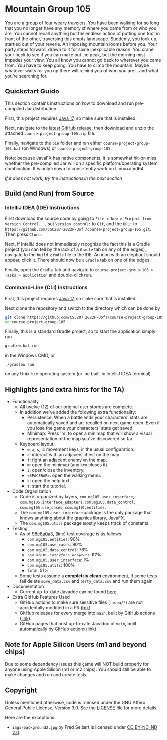 # Mountain Group 105

You are a group of four weary travelers.
You have been walking for so long that you no longer have any memory of where you came from or who you are.
You cannot recall anything but the endless action of putting one foot in front of the other, traversing this empty landscape.
Suddenly, you look up, startled out of your reverie.
An imposing mountain looms before you.
Your party steps forward, drawn to it for some inexplicable reason.
You crane your neck to see if you can make out the peak, but the morning mist impedes your view.
You all know you cannot go back to wherever you came from.
You have to keep going.
You have to climb the mountain.
Maybe whatever waits for you up there will remind you of who you are… and what you’re searching for.

## Quickstart Guide

This section contains instructions on how to download and run pre-compiled Jar distribution.

First, this project requires [Java 17](https://www.oracle.com/java/technologies/javase/jdk17-archive-downloads.html), so make sure that is installed.

Next, navigate to the [latest GitHub release](https://github.com/CSC207-2022F-UofT/course-project-group-105/releases/latest), then download and unzip the attached `course-project-group-105.zip` file.

Finally, navigate to the `bin` folder and run either `course-project-group-105.bat` (on Windows) or `course-project-group-105`.

Note: because JavaFX has native components, it is somewhat hit-or-miss whether the pre-compiled Jar will on a specific platform/operating system combination. It is only known to consistently work on Linux+amd64

*If it does not work, try the instructions in the next section*

## Build (and Run) from Source

### IntelliJ IDEA (IDE) Instructions

First download the source code by going to `File > New > Project from Version Control...`, set `Version control:` to `Git`, and the `URL:` to `https://github.com/CSC207-2022F-UofT/course-project-group-105.git`.
Then press `Clone`.

Next, if IntelliJ does not immediately recognize the fact this is a Gradle project (you can tell by the lack of a `Gradle` tab on any of the edges), navigate to the `build.gradle` file in the IDE.
An icon with an elephant should appear, click it.
There should now be a `Gradle` tab on one of the edges.

Finally, open the `Gradle` tab and navigate to `course-project-group-105 > Tasks > application` and double-click run.

### Command-Line (CLI) Instructions

First, this project requires [Java 17](https://www.oracle.com/java/technologies/javase/jdk17-archive-downloads.html), so make sure that is installed.

Next clone the repository and switch to the directory which can be done by

```sh
git clone https://github.com/CSC207-2022F-UofT/course-project-group-105.git
cd course-project-group-105
```

Finally, this is a standard Gradle project, so to start the application simply run

```sh
gradlew.bat run
```

in the Windows CMD, or

```sh
./gradlew run
```

on any Unix-like operating system (or the built-in IntelliJ IDEA terminal).

## Highlights (and extra hints for the TA)

- Functionality
  - All twelve (12) of our original user stories are complete.
  - In addition we've added the following extra functionality:
    - Persistence: When a battle ends your characters' stats are automatically saved and are recalled on next game open.
      Even if you lose the game your characters' stats get saved!
    - Minimap: Press 'm' to open a minimap that will show a visual representation of the map you've discovered so far!
  - Keyboard layout:
    - `w`, `a`, `s`, `d`: movement keys, in the usual configuration.
    - `e`: interact with an adjacent chest on the map.
    - `f`: fight an adjacent enemy on the map.
    - `m`: open the minimap (any key closes it).
    - `i`: open/close the inventory.
    - `<SPACEBAR>`: open the walking menu.
    - `k`: open the help text.
    - `t`: start the tutorial.
- Code Organization
  - Code is organized by layers, `com.mg105.user_interface`, `com.mg105.interface_adapters`, `com.mg105.data_control`, `com.mg105.use_cases`, `com.mg105.entities`.
  - The `com.mg105.user_interface` package is the only package that knows anything about the graphics library, JavaFX.
  - The `com.mg105.utils` package mostly keeps track of constants.
- Testing
  - As of [96e8a0a3](https://github.com/CSC207-2022F-UofT/course-project-group-105/pull/101/commits/96e8a0a3081fbd400cdc11552415465772a5a1a1), (line) test coverage is as follows:
    - `com.mg105.entities`: 90%
    - `com.mg105.use_cases`: 90%
    - `com.mg105.data_control`: 76%
    - `com.mg105.interface_adapters`: 57%
    - `com.mg105.user_interface`: 1%
    - `com.mg105.utils`: 100%
    - Total: 51%
  - Some tests assume a **completely clean** environment, if some tests fail delete `move_data.csv` and `party_data.csv` and run them again.
- Documentation
  - Current up-to-date Javadoc can be found [here](https://docs.mg105.com/).
- Extra GitHub Features Used
  - GitHub actions to make sure sensitive files (`.idea/*`) are not accidentally modified in a PR ([link](https://github.com/CSC207-2022F-UofT/course-project-group-105/actions/workflows/sanity.yml)).
  - GitHub releases for every merge into `main`, built by GitHub actions ([link](https://github.com/CSC207-2022F-UofT/course-project-group-105/releases)).
  - GitHub pages that host up-to-date Javadoc of `main`, built automatically by GitHub actions ([link](https://docs.mg105.com/)).

## Note for Apple Silicon Users (m1 and beyond chips)
Due to some dependency issues this game will NOT build properly for anyone using Apple Silicon (m1 or m2 chips). You
should still be able to make changes and run and create tests.

## Copyright

Unless mentioned otherwise, code is licensed under the GNU Affero General Public License, Version 3.0.
See the [LICENSE](/LICENSE) file for more details.

Here are the exceptions:

- `imgs/background2.jpg` by Fred Seibert is licensed under [CC BY-NC-ND 2.0](https://www.creativecommons.org/licenses/by-nc-nd/2.0/).
